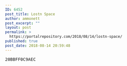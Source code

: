 ```yaml
---
ID: 6452
post_title: Lostn Space
author: ammonett
post_excerpt: ""
layout: post
permalink: >
  https://portalrepository.com/2018/08/14/lostn-space/
published: true
post_date: 2018-08-14 20:59:48
---
```

<pre>20BBFF0C9AEC</pre>